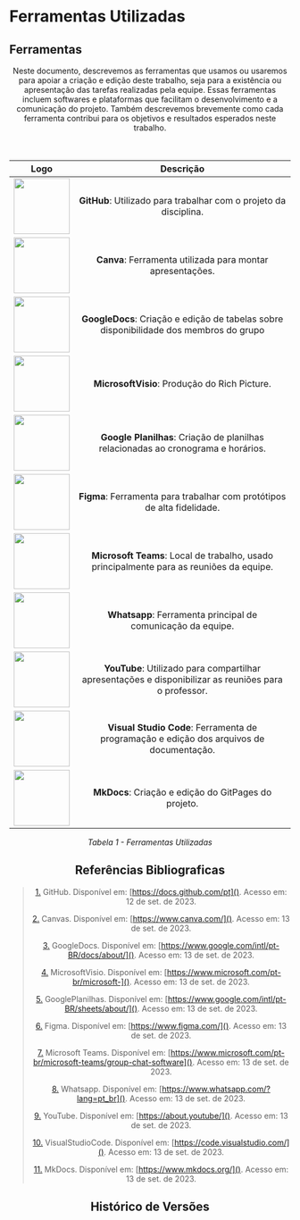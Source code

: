 # Ferramentas Utilizadas

## <a>Ferramentas</a>

<center>Neste documento, descrevemos as ferramentas que usamos ou usaremos para apoiar a criação e edição deste trabalho, seja para a existência ou apresentação das tarefas realizadas pela equipe. Essas ferramentas incluem softwares e plataformas que facilitam o desenvolvimento e a comunicação do projeto. Também descrevemos brevemente como cada ferramenta contribui para os objetivos e resultados esperados neste trabalho.</center>
<br></br>



<center>

|                                               Logo                                               |                                                     Descrição                                                     |
| :----------------------------------------------------------------------------------------------: | :---------------------------------------------------------------------------------------------------------------: |
|        <img src="https://github.com/Requisitos-de-Software/2023.2-ConecteSUS/blob/main/docs/imagens/github_logo.png" width="100" height="100"></img>        | **GitHub**: Utilizado para trabalhar com o projeto da disciplina. |
|       <img src="https://github.com/Requisitos-de-Software/2023.2-ConecteSUS/blob/main/docs/imagens/canva-logo.png" width="100" height="100"></img>        |                            **Canva**: Ferramenta utilizada para montar apresentações.                             |
|       <img src="https://github.com/Requisitos-de-Software/2023.2-ConecteSUS/blob/main/docs/imagens/Google_Docs_logo.png" width="100" height="100"></img>       |   **GoogleDocs**:  Criação e edição de tabelas sobre disponibilidade dos membros do grupo    |
|      <img src="https://github.com/Requisitos-de-Software/2023.2-ConecteSUS/blob/main/docs/imagens/microsoft-visio_logo.jpg" width="100" height="100"></img>       |        **MicrosoftVisio**: Produção do Rich Picture.         |
|        <img src="https://github.com/Requisitos-de-Software/2023.2-ConecteSUS/blob/main/docs/imagens/google_planilhas_Logo.jpg" width="100" height="100"></img>         |                          **Google Planilhas**:  Criação de planilhas relacionadas ao cronograma e horários.                           |     
|       <img src="https://github.com/Requisitos-de-Software/2023.2-ConecteSUS/blob/main/docs/imagens/figma-logo.png" width="100" height="100"></img>        |                      **Figma**: Ferramenta para trabalhar com protótipos de alta fidelidade.                       |
|  <img src="https://github.com/Requisitos-de-Software/2023.2-ConecteSUS/blob/main/docs/imagens/Microsoft_Teams-logo.png" width="100" height="100"></img>   |        **Microsoft Teams**: Local de trabalho, usado principalmente para as reuniões da equipe.         |
|      <img src="https://github.com/Requisitos-de-Software/2023.2-ConecteSUS/blob/main/docs/imagens/Whatsapp-logo.webp" width="100" height="100"></img>      |                           **Whatsapp**: Ferramenta principal de comunicação da equipe.                            |
|      <img src="https://github.com/Requisitos-de-Software/2023.2-ConecteSUS/blob/main/docs/imagens/YouTube-logo.png" width="100" height="100"></img>       |       **YouTube**: Utilizado para compartilhar apresentações e disponibilizar as reuniões para o professor.       |
| <img src="https://github.com/Requisitos-de-Software/2023.2-ConecteSUS/blob/main/docs/imagens/Vscode-logo.png" width="100" height="100"></img> |             **Visual Studio Code**: Ferramenta de programação e edição dos arquivos de documentação.              |
|     <img src="https://github.com/Requisitos-de-Software/2023.2-ConecteSUS/blob/main/docs/imagens/mkdocs-log03.png" width="100" height="100"></img>      |              **MkDocs**:   Criação e edição do GitPages do projeto.               |

*Tabela 1 - Ferramentas Utilizadas*
## Referências Bibliograficas

> <a id="FRM1" href="#anchor_1">1.</a> GitHub. Disponível em: [https://docs.github.com/pt](). Acesso em: 12 de set. de 2023.
>
> <a id="FRM2" href="#anchor_2">2.</a> Canvas. Disponível em: [https://www.canva.com/](). Acesso em: 13 de set. de 2023.
>
> <a id="FRM3" href="#anchor_3">3.</a> GoogleDocs. Disponível em: [https://www.google.com/intl/pt-BR/docs/about/](). Acesso em: 13 de set. de 2023.
>
> <a id="FRM4" href="#anchor_4">4.</a> MicrosoftVisio. Disponível em: [https://www.microsoft.com/pt-br/microsoft-](). Acesso em: 13 de set. de 2023.
>
> <a id="FRM5" href="#anchor_5">5.</a> GooglePlanilhas. Disponível em: [https://www.google.com/intl/pt-BR/sheets/about/](). Acesso em: 13 de set. de 2023.
>
> <a id="FRM6" href="#anchor_6">6.</a> Figma. Disponível em: [https://www.figma.com/](). Acesso em: 13 de set. de 2023.
>
> <a id="FRM7" href="#anchor_7">7.</a> Microsoft Teams. Disponível em: [https://www.microsoft.com/pt-br/microsoft-teams/group-chat-software](). Acesso em: 13 de set. de 2023.
>
> <a id="FRM8" href="#anchor_8">8.</a> Whatsapp. Disponível em:  [https://www.whatsapp.com/?lang=pt_br](). Acesso em: 13 de set. de 2023.
>
> <a id="FRM9" href="#anchor_9">9.</a> YouTube. Disponível em: [https://about.youtube/](). Acesso em: 13 de set. de 2023.
>
> <a id="FRM10" href="#anchor_10">10.</a> VisualStudioCode. Disponível em:  [https://code.visualstudio.com/](). Acesso em: 13 de set. de 2023.
>
> <a id="FRM11" href="#anchor_11">11.</a> MkDocs. Disponível em: [https://www.mkdocs.org/](). Acesso em: 13 de set. de 2023.
>




## Histórico de Versões

</center>
